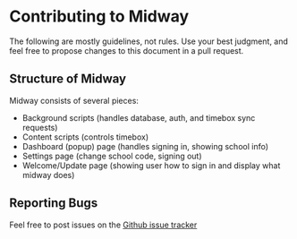 # Contributing to Midway
The following are mostly guidelines, not rules. Use your best judgment, and feel free to propose changes to this document in a pull request.

## Structure of Midway
Midway consists of several pieces:
* Background scripts (handles database, auth, and timebox sync requests)
* Content scripts (controls timebox)
* Dashboard (popup) page (handles signing in, showing school info)
* Settings page (change school code, signing out)
* Welcome/Update page (showing user how to sign in and display what midway does)

## Reporting Bugs
Feel free to post issues on the [Github issue tracker](https://github.com/gliu20/midway/issues)
